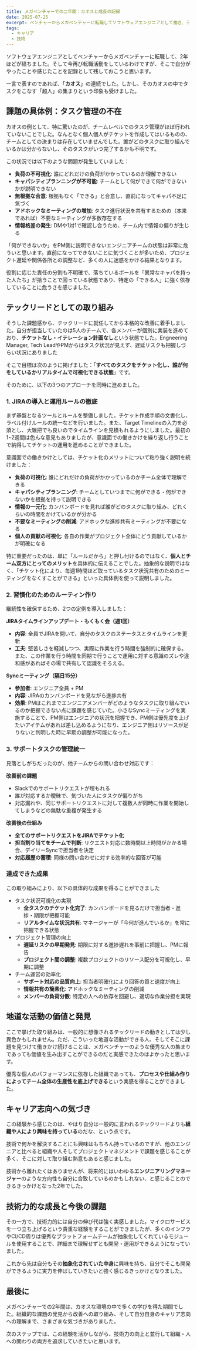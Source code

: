 ```yaml
---
title: メガベンチャーでの二年間：カオスと成長の記録
date: 2025-07-25
excerpt: ベンチャーからメガベンチャーに転職してソフトウェアエンジニアとして働き、テックリードを経験した立場で感じたこと
tags:
  - キャリア
  - 技術
---
```


ソフトウェアエンジニアとしてベンチャーからメガベンチャーに転職して、2年ほどが経ちました。そして今再び転職活動をしているわけですが、そこで自分がやったことや感じたことを記録として残しておこうと思います。

一言で表すのであれば、「**カオス**」の連続でした。しかし、そのカオスの中でタスクをこなす「超人」の集まりという印象も受けました。

## 課題の具体例：タスク管理の不在

カオスの例として、特に驚いたのが、チームレベルでのタスク管理がほぼ行われていないことでした。なんとなく個人個人がチケットを作成してはいるものの、チームとしての決まりは存在していませんでした。誰がどのタスクに取り組んでいるかは分からないし、そのタスクがいつ完了するかも不明です。

この状況では以下のような問題が発生していました：

- **負荷の不可視化**: 誰にどれだけの負荷がかかっているのか理解できない
- **キャパシティプランニングが不可能**: チームとして何ができて何ができないかが説明できない
- **無根拠な合意**: 根拠もなく「できる」と合意し、直前になってキャパ不足に気づく
- **アドホックなミーティングの増加**: タスク進行状況を共有するための（本来であれば）不要なミーティングが多数存在する
- **情報格差の発生**: DMや1対1で確認し合うため、チーム内で情報の偏りが生じる

「何ができないか」をPM側に説明できないエンジニアチームの状態は非常に危ういと思います。直前になってできないことに気づくことが多いため、プロジェクト遅延や関係各所との調整など、多くの人に迷惑をかける結果となります。

役割に応じた責任の分割も不明確で、落ちているボールを「異常なキャパを持った人たち」が拾うことで回っている状態であり、特定の「できる人」に強く依存していることに危うさを感じました。
## テックリードとしての取り組み

そうした課題感から、テックリードに就任してから本格的な改善に着手しました。自分が担当していたのは5人のチームで、各メンバーが個別に実装を進めており、**チケットなし・イテレーション計画なし**という状態でした。Engneering Manager, Tech LeadやPMからはタスク状況が見えず、遅延リスクも把握しづらい状況にありました

そこで目標は次のように掲げました：「**すべてのタスクをチケット化し、誰が何をしているかリアルタイムで可視化できる状態**」です。

そのために、以下の3つのアプローチを同時に進めました。

### 1. JIRAの導入と運用ルールの徹底

まず基盤となるツールとルールを整備しました。チケット作成手順の文書化し、ラベル付けルールの統一などを行いました。また、Target Timelineの入力を必須とし、大雑把でも良いのでタイムラインを見積もれるようにしました。最初の1~2週間は色んな意見もありましたが、意識面での働きかけを繰り返し行うことで納得してチケットの運用を進めることができました。

意識面での働きかけとしては、チケット化のメリットについて粘り強く説明を続けました：

- **負荷の可視化**: 誰にどれだけの負荷がかかっているのかチーム全体で理解できる
- **キャパシティプランニング**: チームとしていつまでに何ができる・何ができないかを根拠を持って説明できる  
- **情報の一元化**: カンバンボードを見れば誰がどのタスクに取り組み、どれくらいの時間をかけているかが分かる
- **不要なミーティングの削減**: アドホックな進捗共有ミーティングが不要になる
- **個人の貢献の可視化**: 各自の作業がプロジェクト全体にどう貢献しているかが明確になる

特に重要だったのは、単に「ルールだから」と押し付けるのではなく、**個人とチーム双方にとってのメリット**を具体的に伝えることでした。抽象的な説明ではなく、「チケット化により、毎週1時間ほど取っているタスク状況共有のためのミーティングをなくすことができる」といった具体例を使って説明しました。

### 2. 習慣化のためのルーティン作り

継続性を確保するため、2つの定例を導入しました：

**JIRAタイムラインアップデート・もくもく会（週1回）**
- **内容**: 全員でJIRAを開いて、自分のタスクのステータスとタイムラインを更新
- **工夫**: 堅苦しさを軽減しつつ、実際に作業を行う時間を強制的に確保する。また、この作業を行う時間を同期で行うことで運用に対する意識のズレや違和感があればその場で共有して認識をそろえる。

**Syncミーティング（隔日15分）**
- **参加者**: エンジニア全員 + PM
- **内容**: JIRAのカンバンボードを見ながら進捗共有
- **効果**: PMはこれまでエンジニアメンバーがどのようなタスクに取り組んでいるのか把握できない点に課題を感じていた。小さなSyncミーティングを実施することで、PM側はエンジニアの状況を把握でき、PM側は優先度を上げたいアイテムがあれば差し込めるようになり、エンジニア側はリソースが足りないと判明した時に早期の調整が可能になった。

### 3. サポートタスクの管理統一

見落としがちだったのが、他チームからの問い合わせ対応です：

**改善前の課題**
- Slackでのサポートリクエストが埋もれる
- 誰が対応するか曖昧で、気づいた人にタスクが偏りがち
- 対応漏れや、同じサポートリクエストに対して複数人が同時に作業を開始してしまうなどの無駄な重複が発生する

**改善後の仕組み**
- **全てのサポートリクエストをJIRAでチケット化**
- **担当割り当てをチームで判断**: リクエスト対応に数時間以上時間がかかる場合、デイリーSyncで担当者を決定
- **対応履歴の蓄積**: 同様の問い合わせに対する効率的な回答が可能

### 達成できた成果

この取り組みにより、以下の具体的な成果を得ることができました
 - タスク状況可視化の実現
	- **全タスクのチケット化完了**: カンバンボードを見るだけで担当者・進捗・期限が把握可能
	- **リアルタイムな状況共有**: マネージャーが「今何が進んでいるか」を常に把握できる状態
- プロジェクト管理の向上
	- **遅延リスクの早期発見**: 期限に対する進捗遅れを事前に把握し、PMに報告
	- **プロジェクト間の調整**: 複数プロジェクトのリソース配分を可視化し、早期に調整
 - チーム運営の効率化
	- **サポート対応の品質向上**: 担当者明確化により回答の質と速度が向上
	- **情報共有の簡素化**: アドホックなミーティングの削減
	- **メンバーの負荷分散**: 特定の人への依存を回避し、適切な作業分担を実現

## 地道な活動の価値と発見

ここで挙げた取り組みは、一般的に想像されるテックリードの動きとしては少し異色かもしれません。ただ、こういった地道な活動ができる人、そしてそこに課題を見つけて働きかけ続けることは、メガベンチャーのような優秀な人の集まりであっても価値を生み出すことができるのだと実感できたのはよかったと思います。

優秀な個人のパフォーマンスに依存した組織であっても、**プロセスや仕組み作りによってチーム全体の生産性を底上げできる**という実感を得ることができました。

## キャリア志向への気づき

この経験から感じたのは、やはり自分は一般的に言われるテックリードよりも**組織や人により興味を持っている**のだな、という点です。

技術で何かを解決することにも興味はもちろん持っているのですが、他のエンジニアと比べると組織や人そしてプロジェクトマネジメントで課題を感じることが多く、そこに対して取り組む熱意もあると感じました。

技術から離れたくはありませんが、将来的にはいわゆる**エンジニアリングマネージャー**のような方向性も自分に合致しているのかもしれない、と感じることのできるきっかけとなった2年でした。

## 技術力的な成長と今後の課題

その一方で、技術力的には自分の伸び代は強く実感しました。マイクロサービスを一つ立ち上げるという貴重な経験をすることができましたが、多くのインフラやCI/CD周りは優秀なプラットフォームチームが抽象化してくれているモジュールを使用することで、詳細まで理解せずとも開発・運用ができるようになっていました。

これから先は自分もその**抽象化されていた中身**に興味を持ち、自分でそこも開発ができるように実力を伸ばしていきたいと強く感じるきっかけとなりました。

## 最後に

メガベンチャーでの2年間は、カオスな環境の中で多くの学びを得た期間でした。組織的な課題の発見から改善への取り組み、そして自分自身のキャリア志向への理解まで、さまざまな気づきがありました。

次のステップでは、この経験を活かしながら、技術力の向上と並行して組織・人への関わりの両方を追求していきたいと思います。
